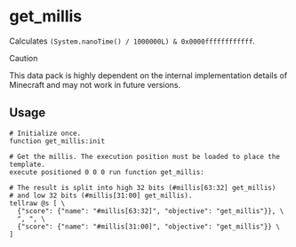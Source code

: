 # get_millis

Calculates `(System.nanoTime() / 1000000L) & 0x0000ffffffffffff`.

> [!CAUTION]
> This data pack is highly dependent on the internal implementation details of Minecraft and may not work in future versions.

## Usage

```mcfunction
# Initialize once.
function get_millis:init

# Get the millis. The execution position must be loaded to place the template.
execute positioned 0 0 0 run function get_millis:

# The result is split into high 32 bits (#millis[63:32] get_millis)
# and low 32 bits (#millis[31:00] get_millis).
tellraw @s [ \
  {"score": {"name": "#millis[63:32]", "objective": "get_millis"}}, \
  ", ", \
  {"score": {"name": "#millis[31:00]", "objective": "get_millis"}} \
]
```
